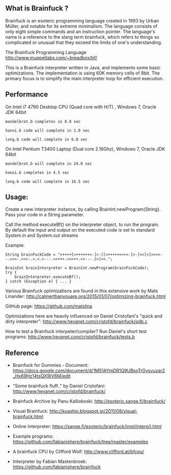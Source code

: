 ## What is Brainfuck ?
Brainfuck is an esoteric programming language created in 1993 by Urban Müller, and notable for its extreme minimalism.
The language consists of only eight simple commands and an instruction pointer.
The language's name is a reference to the slang term brainfuck, which refers to things so complicated or unusual
that they exceed the limits of one's understanding.

The Brainfuck Programming Language
http://www.muppetlabs.com/~breadbox/bf/

This is a Brainfuck interpreter written in Java, and implements some basic optimizations. 
The implementation is using 60K memory cells of 8bit.
The primary focus is to simplify the main interpreter loop for efficient execution.

## Performance
On Intel i7 4790 Desktop CPU (Quad core with H/T) , Windows 7, Oracle JDK 64bit

    mandelbrot.b completes in 8.8 sec

    hanoi.b code will complete in 1.0 sec

    long.b code will complete in 6.0 sec

On Intel Pentium T3400 Laptop (Dual core 2.16Ghz), Windows 7, Oracle JDK 64bit

    mandelbrot.b will complete in 24.0 sec

    hanoi.b completes in 4.5 sec

    long.b code will complete in 16.5 sec


## Usage:
Create a new interpreter instance, by calling BrainInt.newProgram(String). 
Pass your code in a String parameter.

Call the method executeBf() on the interpreter object, to run the program. By default the input and output on the executed code is set to standard System.in and System.out streams 

Example:

	String brainFuckCode = ">++++[>++++++<-]>-[[<+++++>>+<-]>-]<<[<]>>>>--.<<<-.>>>-.<.<.>---.<<+++.>>>++.<<---.[>]<<.";

	BrainInt brainInterpreter = BrainInt.newProgram(brainFuckCode);
	try {
		brainInterpreter.executeBf();
	} catch (Exception e) { ... }
 

Various Brainfuck optimizations are found in this extensive work by Mats Linander:
http://calmerthanyouare.org/2015/01/07/optimizing-brainfuck.html

GitHub page: https://github.com/matslina

Optimizations here are heavily influenced on Daniel Cristofani's "quick and dirty interpreter": 
http://www.hevanet.com/cristofd/brainfuck/qdb.c

How to test a Brainfuck interpeter/compiler? 
Run Daniel's short test programs: http://www.hevanet.com/cristofd/brainfuck/tests.b


## Reference

* Brainfuck for Dummies - Document: 
https://docs.google.com/document/d/1M51AYmDR1Q9UBsoTrGysvuzar2_Hx69Hz14tsQXWV6M/edit

* "Some brainfuck fluff.." by Daniel Cristofani: 
http://www.hevanet.com/cristofd/brainfuck/

* Brainfuck Archive by Panu Kalliokoski: 
http://esoteric.sange.fi/brainfuck/

* Visual Brainfuck: 
http://kuashio.blogspot.gr/2011/08/visual-brainfuck.html

* Online Interpreter: 
https://sange.fi/esoteric/brainfuck/impl/interp/i.html

* Example programs: 
https://github.com/fabianishere/brainfuck/tree/master/examples

* A brainfuck CPU by Clifford Wolf: 
http://www.clifford.at/bfcpu/

* Interpreter by Fabian Mastenbroek: 
https://github.com/fabianishere/brainfuck


